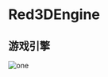 # Red3DEngine

## 游戏引擎

![one](https://raw.githubusercontent.com/redknotmiaoyuqiao/Red3DEngine/master/Img/img0.png)
